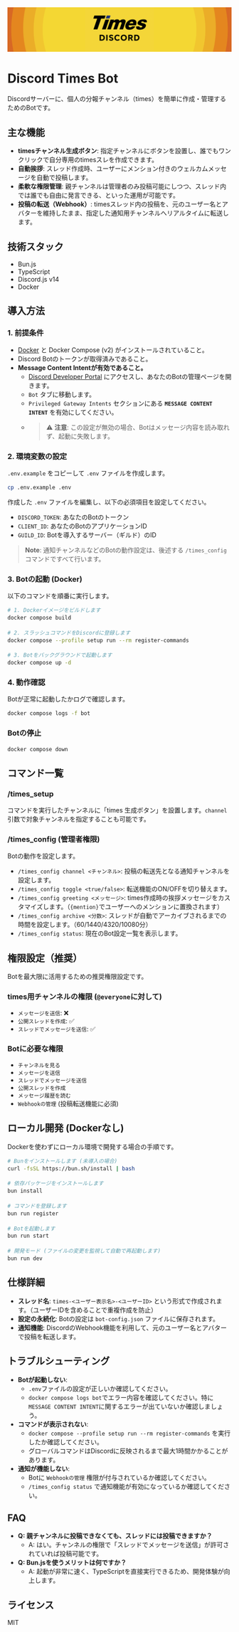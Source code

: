 <img alt="times-discord" src="./logo.png">
<p align="center">
<h1>Discord Times Bot</h1>
</p>

Discordサーバーに、個人の分報チャンネル（times）を簡単に作成・管理するためのBotです。

## 主な機能

- **timesチャンネル生成ボタン**: 指定チャンネルにボタンを設置し、誰でもワンクリックで自分専用のtimesスレを作成できます。
- **自動挨拶**: スレッド作成時、ユーザーにメンション付きのウェルカムメッセージを自動で投稿します。
- **柔軟な権限管理**: 親チャンネルは管理者のみ投稿可能にしつつ、スレッド内では誰でも自由に発言できる、といった運用が可能です。
- **投稿の転送（Webhook）**: timesスレッド内の投稿を、元のユーザー名とアバターを維持したまま、指定した通知用チャンネルへリアルタイムに転送します。

## 技術スタック

- Bun.js
- TypeScript
- Discord.js v14
- Docker

## 導入方法

### 1. 前提条件

- [Docker](https://www.docker.com/) と Docker Compose (v2) がインストールされていること。
- Discord Botのトークンが取得済みであること。
- **Message Content Intentが有効であること。**
  - [Discord Developer Portal](https://discord.com/developers/applications) にアクセスし、あなたのBotの管理ページを開きます。
  - `Bot` タブに移動します。
  - `Privileged Gateway Intents` セクションにある **`MESSAGE CONTENT INTENT`** を有効にしてください。
  - > ⚠️ **注意**: この設定が無効の場合、Botはメッセージ内容を読み取れず、起動に失敗します。

### 2. 環境変数の設定

`.env.example` をコピーして `.env` ファイルを作成します。

```sh
cp .env.example .env
```

作成した `.env` ファイルを編集し、以下の必須項目を設定してください。

- `DISCORD_TOKEN`: あなたのBotのトークン
- `CLIENT_ID`: あなたのBotのアプリケーションID
- `GUILD_ID`: Botを導入するサーバー（ギルド）のID

> **Note**: 通知チャンネルなどのBotの動作設定は、後述する `/times_config` コマンドですべて行います。

### 3. Botの起動 (Docker)

以下のコマンドを順番に実行します。

```sh
# 1. Dockerイメージをビルドします
docker compose build

# 2. スラッシュコマンドをDiscordに登録します
docker compose --profile setup run --rm register-commands

# 3. Botをバックグラウンドで起動します
docker compose up -d
```

### 4. 動作確認

Botが正常に起動したかログで確認します。

```sh
docker compose logs -f bot
```

### Botの停止

```sh
docker compose down
```

## コマンド一覧

### /times_setup

コマンドを実行したチャンネルに「times 生成ボタン」を設置します。`channel`引数で対象チャンネルを指定することも可能です。

### /times_config (管理者権限)

Botの動作を設定します。

- `/times_config channel <チャンネル>`: 投稿の転送先となる通知チャンネルを設定します。
- `/times_config toggle <true/false>`: 転送機能のON/OFFを切り替えます。
- `/times_config greeting <メッセージ>`: times作成時の挨拶メッセージをカスタマイズします。（`{mention}`でユーザーへのメンションに置換されます）
- `/times_config archive <分数>`: スレッドが自動でアーカイブされるまでの時間を設定します。（60/1440/4320/10080分）
- `/times_config status`: 現在のBot設定一覧を表示します。

## 権限設定（推奨）

Botを最大限に活用するための推奨権限設定です。

### times用チャンネルの権限 (`@everyone`に対して)

- `メッセージを送信`: ❌
- `公開スレッドを作成`: ✅
- `スレッドでメッセージを送信`: ✅

### Botに必要な権限

- `チャンネルを見る`
- `メッセージを送信`
- `スレッドでメッセージを送信`
- `公開スレッドを作成`
- `メッセージ履歴を読む`
- `Webhookの管理` (投稿転送機能に必須)

## ローカル開発 (Dockerなし)

Dockerを使わずにローカル環境で開発する場合の手順です。

```sh
# Bunをインストールします (未導入の場合)
curl -fsSL https://bun.sh/install | bash

# 依存パッケージをインストールします
bun install

# コマンドを登録します
bun run register

# Botを起動します
bun run start

# 開発モード (ファイルの変更を監視して自動で再起動します)
bun run dev
```

## 仕様詳細

- **スレッド名**: `times-<ユーザー表示名>-<ユーザーID>` という形式で作成されます。（ユーザーIDを含めることで重複作成を防止）
- **設定の永続化**: Botの設定は `bot-config.json` ファイルに保存されます。
- **通知機能**: DiscordのWebhook機能を利用して、元のユーザー名とアバターで投稿を転送します。

## トラブルシューティング

- **Botが起動しない**:
  - `.env`ファイルの設定が正しいか確認してください。
  - `docker compose logs bot`でエラー内容を確認してください。特に`MESSAGE CONTENT INTENT`に関するエラーが出ていないか確認しましょう。
- **コマンドが表示されない**:
  - `docker compose --profile setup run --rm register-commands` を実行したか確認してください。
  - グローバルコマンドはDiscordに反映されるまで最大1時間かかることがあります。
- **通知が機能しない**:
  - Botに `Webhookの管理` 権限が付与されているか確認してください。
  - `/times_config status` で通知機能が有効になっているか確認してください。

## FAQ

- **Q: 親チャンネルに投稿できなくても、スレッドには投稿できますか？**
  - A: はい。チャンネルの権限で「スレッドでメッセージを送信」が許可されていれば投稿可能です。
- **Q: Bun.jsを使うメリットは何ですか？**
  - A: 起動が非常に速く、TypeScriptを直接実行できるため、開発体験が向上します。

## ライセンス

MIT
